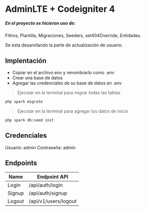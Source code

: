 
# AdminLTE + Codeigniter 4
##### En el proyecto se hicieron uso de:
Filtros, Plantilla, Migraciones, Seeders, set404Override, Entidades.

Se esta desarollando la parte de actualización de usuario.

## Implentación
- Copiar en el archivo env y renombrarlo como .env
- Crear una base de datos
- Agregar las credenciales de su base de datos en .env
> Ejecutar en la terminal para migrar todas las tablas
```cmd
php spark migrate
```
> Ejecutar en la terminal para agregar los datos de inicio
```cmd
php spark db:seed init
```
## Credenciales

Usuario: admin
Contraseña: admin

## Endpoints

| Name | Endpoint API |
| ------ | ------ |
| Login | /api/auth/login |
| Signup | /api/auth/signup |
| Logout | /api/v1/users/logout |